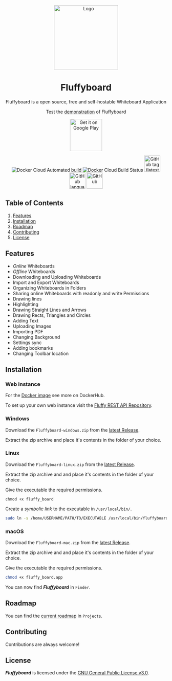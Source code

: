 <p align="center"><img src="https://cdn.oblivioncoding.pro/fluffy_board/AppLogo.png" height="200" alt="Logo"></p>

<h1 align="center">Fluffyboard</h1>

<p align="center">Fluffyboard is a open source, free and self-hostable Whiteboard Application</p>
<p align="center">Test the <a href="https://fluffyboard.obco.pro/">demonstration</a> of Fluffyboard</p>

<p align="center">
  <a href='https://play.google.com/store/apps/details?id=pro.oblivioncoding.fluffy_board&pcampaignid=pcampaignidMKT-Other-global-all-co-prtnr-py-PartBadge-Mar2515-1'>
    <img alt='Get it on Google Play' src='https://play.google.com/intl/en_us/badges/static/images/badges/en_badge_web_generic.png'/ height="100">
  </a>  
</p>
<p align="center">
  <img src="https://img.shields.io/docker/cloud/automated/yonggan/fluffy_board-web" alt="Docker Cloud Automated build" heigt="50">
  <img src="https://img.shields.io/docker/cloud/build/yonggan/fluffy_board-web" alt="Docker Cloud Build Status" heigt="50">
  <img alt="GitHub tag (latest SemVer)" src="https://img.shields.io/github/v/tag/Y0ngg4n/fluffy_board" height="50">
  <img alt="GitHub language count" src="https://img.shields.io/github/languages/count/Y0ngg4n/fluffy_board" height="50">
  <img alt="GitHub" src="https://img.shields.io/github/license/Y0ngg4n/fluffy_board" height="50">
</p>

<h2>Table of Contents</h2>

<ol>
    <li><a href="#Features">Features</a></li>
    <li><a href="#Installation">Installation</a></li>
    <li><a href="#Roadmap">Roadmap</a></li>
    <li><a href="#Contributing">Contributing</a></li>
    <li><a href="#License">License</a></li>
</ol>

<h2 id="Features">Features</h2>

<ul>
    <li><i>Online</i> Whiteboards</li>
    <li><i>Offline</i> Whiteboards</li>
    <li>Downloading and Uploading Whiteboards</li>
    <li>Import and Export Whiteboards</li>
    <li>Organizing Whiteboards in Folders</li>
    <li>Sharing online Whiteboards with readonly and write Permissions</li>
    <li>Drawing lines</li>
    <li>Highlighting</li>
    <li>Drawing Straight Lines and Arrows</li>
    <li>Drawing Rects, Triangles and Circles</li>
    <li>Adding Text</li>
    <li>Uploading Images</li>
    <li>Importing PDF</li>
    <li>Changing Background</li>
    <li>Settings sync</li>
    <li>Adding bookmarks</li>
    <li>Changing Toolbar location</li>
</ul>



<h2 id="Installation">Installation</h2>

### Web instance

For the <a href="https://hub.docker.com/repository/docker/yonggan/fluffy_board-web/">Docker image</a> see more on DockerHub.

To set up your own web instance visit the <a href="Repository">Fluffy REST API Repository</a>.

### Windows

Download the `Fluffyboard-windows.zip` from the <a href="https://github.com/Y0ngg4n/fluffy_board/releases">latest Release</a>.

Extract the zip archive and place it's contents in the folder of your choice.

### Linux

Download the `Fluffyboard-linux.zip` from the <a href="https://github.com/Y0ngg4n/fluffy_board/releases">latest Release</a>.

Extract the zip archive and and place it's contents in the folder of your choice.

Give the executable the required permissions.

```terminal
chmod +x fluffy_board
```

Create a *symbolic link* to the executable in `/usr/local/bin/`.

```sh
sudo ln -s /home/USERNAME/PATH/TO/EXECUTABLE /usr/local/bin/fluffyboard
```

### macOS

Download the `Fluffyboard-mac.zip` from the <a href="https://github.com/Y0ngg4n/fluffy_board/releases">latest Release</a>.

Extract the zip archive and and place it's contents in the folder of your choice.

Give the executable the required permissions.

```sh
chmod +x fluffy_board.app
```

You can now find ***Fluffyboard*** in `Finder`.

<h2 id="Roadmap">Roadmap</h2>

You can find the <a href="https://github.com/Y0ngg4n/fluffy_board/projects/2">current roadmap</a> in `Projects`.

<h2 id="Contributing">Contributing</h2>

Contributions are always welcome!

<h2 id="License">License</h2>

***Fluffyboard*** is licensed under the <a href="GNU General Public License v3.0">GNU General Public License v3.0</a>.

